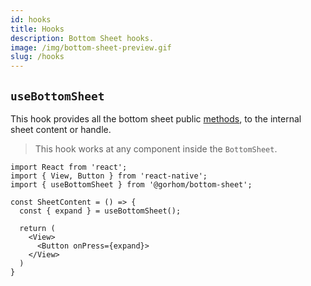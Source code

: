 ```yaml
---
id: hooks
title: Hooks
description: Bottom Sheet hooks.
image: /img/bottom-sheet-preview.gif
slug: /hooks
---
```


## `useBottomSheet`

This hook provides all the bottom sheet public [methods](methods), to the internal sheet content or handle.

> This hook works at any component inside the `BottomSheet`.

```tsx
import React from 'react';
import { View, Button } from 'react-native';
import { useBottomSheet } from '@gorhom/bottom-sheet';

const SheetContent = () => {
  const { expand } = useBottomSheet();

  return (
    <View>
      <Button onPress={expand}>
    </View>
  )
}
```
